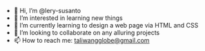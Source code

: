 - 👋 Hi, I’m @lery-susanto
- 👀 I’m interested in learning new things
- 🌱 I’m currently learning to design a web page via HTML and CSS
- 💞️ I’m looking to collaborate on any alluring projects
- 📫 How to reach me: taliwangglobe@gmail.com

<!---
lery-susanto/lery-susanto is a ✨ special ✨ repository because its `README.md` (this file) appears on your GitHub profile.
You can click the Preview link to take a look at your changes.
--->
